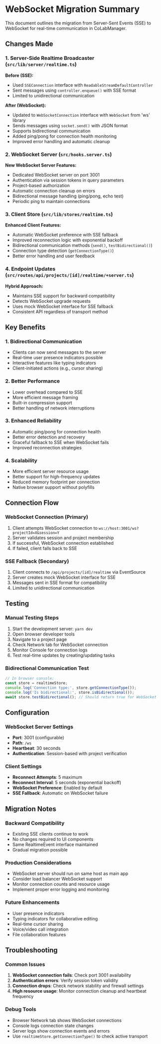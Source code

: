 # WebSocket Migration Summary

This document outlines the migration from Server-Sent Events (SSE) to WebSocket for real-time communication in CoLabManager.

## Changes Made

### 1. Server-Side Realtime Broadcaster (`src/lib/server/realtime.ts`)

**Before (SSE):**
- Used `SSEConnection` interface with `ReadableStreamDefaultController`
- Sent messages using `controller.enqueue()` with SSE format
- Limited to unidirectional communication

**After (WebSocket):**
- Updated to `WebSocketConnection` interface with `WebSocket` from 'ws' library
- Sends messages using `socket.send()` with JSON format
- Supports bidirectional communication
- Added ping/pong for connection health monitoring
- Improved error handling and automatic cleanup

### 2. WebSocket Server (`src/hooks.server.ts`)

**New WebSocket Server Features:**
- Dedicated WebSocket server on port 3001
- Authentication via session tokens in query parameters
- Project-based authorization
- Automatic connection cleanup on errors
- Bidirectional message handling (ping/pong, echo test)
- Periodic ping to maintain connections

### 3. Client Store (`src/lib/stores/realtime.ts`)

**Enhanced Client Features:**
- Automatic WebSocket preference with SSE fallback
- Improved reconnection logic with exponential backoff
- Bidirectional communication methods (`send()`, `testBidirectional()`)
- Connection type detection (`getConnectionType()`)
- Better error handling and user feedback

### 4. Endpoint Updates (`src/routes/api/projects/[id]/realtime/+server.ts`)

**Hybrid Approach:**
- Maintains SSE support for backward compatibility
- Detects WebSocket upgrade requests
- Uses mock WebSocket interface for SSE fallback
- Consistent API regardless of transport method

## Key Benefits

### 1. **Bidirectional Communication**
- Clients can now send messages to the server
- Real-time user presence indicators possible
- Interactive features like typing indicators
- Client-initiated actions (e.g., cursor sharing)

### 2. **Better Performance**
- Lower overhead compared to SSE
- More efficient message framing
- Built-in compression support
- Better handling of network interruptions

### 3. **Enhanced Reliability**
- Automatic ping/pong for connection health
- Better error detection and recovery
- Graceful fallback to SSE when WebSocket fails
- Improved reconnection strategies

### 4. **Scalability**
- More efficient server resource usage
- Better support for high-frequency updates
- Reduced memory footprint per connection
- Native browser support without polyfills

## Connection Flow

### WebSocket Connection (Primary)
1. Client attempts WebSocket connection to `ws://host:3001/ws?projectId=X&session=Y`
2. Server validates session and project membership
3. If successful, WebSocket connection established
4. If failed, client falls back to SSE

### SSE Fallback (Secondary)
1. Client connects to `/api/projects/[id]/realtime` via EventSource
2. Server creates mock WebSocket interface for SSE
3. Messages sent in SSE format for compatibility
4. Limited to unidirectional communication

## Testing

### Manual Testing Steps
1. Start the development server: `yarn dev`
2. Open browser developer tools
3. Navigate to a project page
4. Check Network tab for WebSocket connection
5. Monitor Console for connection logs
6. Test real-time updates by creating/updating tasks

### Bidirectional Communication Test
```javascript
// In browser console:
const store = realtimeStore;
console.log('Connection type:', store.getConnectionType());
console.log('Is bidirectional:', store.isBidirectional());
await store.testBidirectional(); // Should return true for WebSocket
```

## Configuration

### WebSocket Server Settings
- **Port**: 3001 (configurable)
- **Path**: `/ws`
- **Heartbeat**: 30 seconds
- **Authentication**: Session-based with project verification

### Client Settings
- **Reconnect Attempts**: 5 maximum
- **Reconnect Interval**: 5 seconds (exponential backoff)
- **WebSocket Preference**: Enabled by default
- **SSE Fallback**: Automatic on WebSocket failure

## Migration Notes

### Backward Compatibility
- Existing SSE clients continue to work
- No changes required to UI components
- Same RealtimeEvent interface maintained
- Gradual migration possible

### Production Considerations
- WebSocket server should run on same host as main app
- Consider load balancer WebSocket support
- Monitor connection counts and resource usage
- Implement proper error logging and monitoring

### Future Enhancements
- User presence indicators
- Typing indicators for collaborative editing
- Real-time cursor sharing
- Voice/video call integration
- File collaboration features

## Troubleshooting

### Common Issues
1. **WebSocket connection fails**: Check port 3001 availability
2. **Authentication errors**: Verify session token validity
3. **Connection drops**: Check network stability and firewall settings
4. **High resource usage**: Monitor connection cleanup and heartbeat frequency

### Debug Tools
- Browser Network tab shows WebSocket connections
- Console logs connection state changes
- Server logs show connection events and errors
- Use `realtimeStore.getConnectionType()` to check active transport